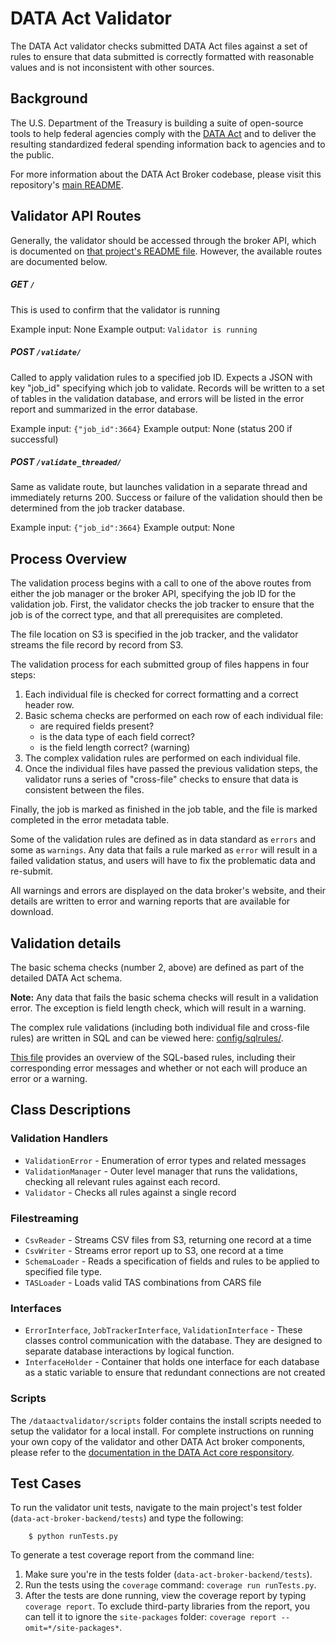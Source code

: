 # DATA Act Validator

The DATA Act validator checks submitted DATA Act files against a set of rules to ensure that data submitted is correctly formatted with reasonable values and is not inconsistent with other sources.

## Background

The U.S. Department of the Treasury is building a suite of open-source tools to help federal agencies comply with the [DATA Act](http://fedspendingtransparency.github.io/about/ "Federal Spending Transparency Background") and to deliver the resulting standardized federal spending information back to agencies and to the public.

For more information about the DATA Act Broker codebase, please visit this repository's [main README](../README.md "DATA Act Broker Backend README").

## Validator API Routes

Generally, the validator should be accessed through the broker API, which is documented on [that project's README file](https://github.com/fedspendingtransparency/data-act-broker-backend/blob/master/README.md "DATA Act broker API README"). However, the available routes are documented below.

##### GET `/`
This is used to confirm that the validator is running

Example input: None
Example output: `Validator is running`

##### POST `/validate/`
Called to apply validation rules to a specified job ID.  Expects a JSON with key "job_id" specifying which job to validate.  Records will be written to a set of tables in the validation database, and errors will be listed in the error report and summarized in the error database.

Example input: `{"job_id":3664}`
Example output: None (status 200 if successful)

##### POST `/validate_threaded/`
Same as validate route, but launches validation in a separate thread and immediately returns 200.  Success or failure of the validation should then be determined from the job tracker database.

Example input: `{"job_id":3664}`
Example output: None

## Process Overview
The validation process begins with a call to one of the above routes from either the job manager or the broker API, specifying the job ID for the validation job.  First, the validator checks the job tracker to ensure that the job is of the correct type, and that all prerequisites are completed.

The file location on S3 is specified in the job tracker, and the validator streams the file record by record from S3.

The validation process for each submitted group of files happens in four steps:

1. Each individual file is checked for correct formatting and a correct header row.
2. Basic schema checks are performed on each row of each individual file:
    * are required fields present?
    * is the data type of each field correct?
    * is the field length correct? (warning)
3. The complex validation rules are performed on each individual file.
4. Once the individual files have passed the previous validation steps, the validator runs a series of "cross-file" checks to ensure that data is consistent between the files.

Finally, the job is marked as finished in the job table, and the file is marked completed in the error metadata table.

Some of the validation rules are defined as in data standard as `errors` and some as `warnings`. Any data that fails a rule marked as `error` will result in a failed validation status, and users will have to fix the problematic data and re-submit.

All warnings and errors are displayed on the data broker's website, and their details are written to error and warning reports that are available for download.

## Validation details

The basic schema checks (number 2, above) are defined as part of the detailed DATA Act schema.

**Note:** Any data that fails the basic schema checks will result in a validation error. The exception is field length check, which will result in a warning.

The complex rule validations (including both individual file and cross-file rules) are written in SQL and can be viewed here: [config/sqlrules/](config/sqlrules/ "SQL validation rules").

[This file](config/sqlrules/sqlRules.csv "SQL validation rules overview") provides an overview of the SQL-based rules, including their corresponding error messages and whether or not each will produce an error or a warning.

## Class Descriptions

### Validation Handlers

* `ValidationError` - Enumeration of error types and related messages
* `ValidationManager` - Outer level manager that runs the validations, checking all relevant rules against each record.
* `Validator` - Checks all rules against a single record

### Filestreaming

* `CsvReader` - Streams CSV files from S3, returning one record at a time
* `CsvWriter` - Streams error report up to S3, one record at a time
* `SchemaLoader` - Reads a specification of fields and rules to be applied to specified file type.
* `TASLoader` - Loads valid TAS combinations from CARS file

### Interfaces

* `ErrorInterface`, `JobTrackerInterface`, `ValidationInterface` - These classes control communication with the database. They are designed to separate database interactions by logical function.
* `InterfaceHolder` - Container that holds one interface for each database as a static variable to ensure that redundant connections are not created

### Scripts

The `/dataactvalidator/scripts` folder contains the install scripts needed to setup the validator for a local install. For complete instructions on running your own copy of the validator and other DATA Act broker components, please refer to the [documentation in the DATA Act core responsitory](https://github.com/fedspendingtransparency/data-act-broker-backend/blob/master/doc/INSTALL.md "DATA Act broker installation guide").

## Test Cases
To run the validator unit tests, navigate to the main project's test folder (`data-act-broker-backend/tests`) and type the following:

        $ python runTests.py

To generate a test coverage report from the command line:

1. Make sure you're in the tests folder (`data-act-broker-backend/tests`).
2. Run the tests using the `coverage` command: `coverage run runTests.py`.
3. After the tests are done running, view the coverage report by typing `coverage report`. To exclude third-party libraries from the report, you can tell it to ignore the `site-packages` folder: `coverage report --omit=*/site-packages*`.
